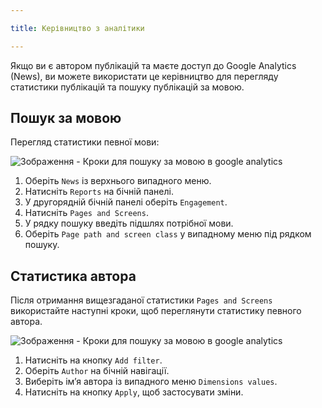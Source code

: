 ```yaml
---

title: Керівництво з аналітики

---
```


Якщо ви є автором публікацій та маєте доступ до Google Analytics (News), ви можете використати це керівництво для перегляду статистики публікацій та пошуку публікацій за мовою.

## Пошук за мовою

Перегляд статистики певної мови:

![Зображення - Кроки для пошуку за мовою в google analytics](https://contribute.freecodecamp.org/images/google-analytics/search-by-language.png)

1. Оберіть `News` із верхнього випадного меню.
1. Натисніть `Reports` на бічній панелі.
1. У другорядній бічній панелі оберіть `Engagement`.
1. Натисніть `Pages and Screens`.
1. У рядку пошуку введіть підшлях потрібної мови.
1. Оберіть `Page path and screen class` у випадному меню під рядком пошуку.

## Статистика автора

Після отримання вищезгаданої статистики `Pages and Screens` використайте наступні кроки, щоб переглянути статистику певного автора.

![Зображення - Кроки для пошуку за мовою в google analytics](https://contribute.freecodecamp.org/images/google-analytics/filter-by-author.png)

1. Натисніть на кнопку `Add filter`.
1. Оберіть `Author` на бічній навігації.
1. Виберіть ім’я автора із випадного меню `Dimensions values`.
1. Натисніть на кнопку `Apply`, щоб застосувати зміни.
